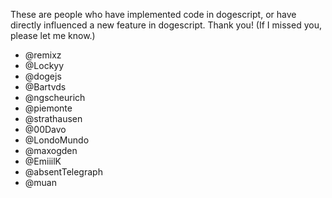 These are people who have implemented code in dogescript, or have directly influenced a new feature in dogescript. Thank you! (If I missed you, please let me know.)

* @remixz
* @Lockyy
* @dogejs
* @Bartvds
* @ngscheurich
* @piemonte
* @strathausen
* @00Davo
* @LondoMundo 
* @maxogden
* @EmiiilK
* @absentTelegraph
* @muan
